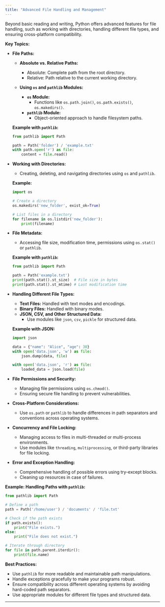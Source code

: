 ```yaml
---
title: "Advanced File Handling and Management"
---
```


Beyond basic reading and writing, Python offers advanced features for file handling, such as working with directories, handling different file types, and ensuring cross-platform compatibility.

**Key Topics:**

- **File Paths:**

  - **Absolute vs. Relative Paths:**

    - Absolute: Complete path from the root directory.
    - Relative: Path relative to the current working directory.

  - **Using `os` and `pathlib` Modules:**
    - **`os` Module:**
      - Functions like `os.path.join()`, `os.path.exists()`, `os.makedirs()`.
    - **`pathlib` Module:**
      - Object-oriented approach to handle filesystem paths.

  **Example with `pathlib`:**

  ```python
  from pathlib import Path

  path = Path('folder') / 'example.txt'
  with path.open('r') as file:
      content = file.read()
  ```

- **Working with Directories:**

  - Creating, deleting, and navigating directories using `os` and `pathlib`.

  **Example:**

  ```python
  import os

  # Create a directory
  os.makedirs('new_folder', exist_ok=True)

  # List files in a directory
  for filename in os.listdir('new_folder'):
      print(filename)
  ```

- **File Metadata:**

  - Accessing file size, modification time, permissions using `os.stat()` or `pathlib`.

  **Example with `pathlib`:**

  ```python
  from pathlib import Path

  path = Path('example.txt')
  print(path.stat().st_size)  # File size in bytes
  print(path.stat().st_mtime) # Last modification time
  ```

- **Handling Different File Types:**

  - **Text Files:** Handled with text modes and encodings.
  - **Binary Files:** Handled with binary modes.
  - **JSON, CSV, and Other Structured Data:**
    - Use modules like `json`, `csv`, `pickle` for structured data.

  **Example with JSON:**

  ```python
  import json

  data = {"name": "Alice", "age": 30}
  with open('data.json', 'w') as file:
      json.dump(data, file)

  with open('data.json', 'r') as file:
      loaded_data = json.load(file)
  ```

- **File Permissions and Security:**

  - Managing file permissions using `os.chmod()`.
  - Ensuring secure file handling to prevent vulnerabilities.

- **Cross-Platform Considerations:**

  - Use `os.path` or `pathlib` to handle differences in path separators and conventions across operating systems.

- **Concurrency and File Locking:**

  - Managing access to files in multi-threaded or multi-process environments.
  - Use modules like `threading`, `multiprocessing`, or third-party libraries for file locking.

- **Error and Exception Handling:**
  - Comprehensive handling of possible errors using try-except blocks.
  - Cleaning up resources in case of failures.

**Example: Handling Paths with `pathlib`:**

```python
from pathlib import Path

# Define a path
path = Path('/home/user') / 'documents' / 'file.txt'

# Check if the path exists
if path.exists():
    print("File exists.")
else:
    print("File does not exist.")

# Iterate through directory
for file in path.parent.iterdir():
    print(file.name)
```

**Best Practices:**

- Use `pathlib` for more readable and maintainable path manipulations.
- Handle exceptions gracefully to make your programs robust.
- Ensure compatibility across different operating systems by avoiding hard-coded path separators.
- Use appropriate modules for different file types and structured data.

---
